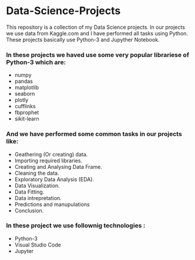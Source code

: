 # Data-Science-Projects

This repository is a collection of my Data Science projects. In our projects we use data from Kaggle.com and I have performed all tasks using Python.
These projects basically use Python-3 and Jupyther Notebook.

### In these projects we haved use some very popular librariese of Python-3 which are:
- numpy
- pandas
- matplotlib
- seaborn
- plotly
- cufflinks
- fbprophet
- sikit-learn

### And we have performed some common tasks in our projects like:
- Geathering (Or creating)  data.
- Importing required libraries.
- Creating and Analysing Data Frame.
- Cleaning the data.
- Exploratory Data Analysis (EDA).
- Data Visualization.
- Data Fitting.
- Data intrepretation.
- Predictions and manupulations
- Conclusion.

### In these project we use follownig technologies :
- Python-3
- Visual Studio Code
- Jupyter
